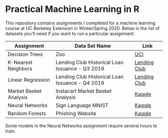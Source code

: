 # Practical Machine Learning in R

This repository contains assignments I completed for a machine learning course at UC Berkeley Extension in Winter/Spring 2020. Below is the list of datasets you'll need if you want to run a particular assignment:

| Assignment | Data Set Name | Link |
| ------ | ------ | ------ |
| Decision Trees | Zoo | [UCI](http://archive.ics.uci.edu/ml/datasets/Zoo) |
| K-Nearest Neighbors | Lending Club Historical Loan Issuance - Q3 2019 | [Lending Club](https://www.lendingclub.com/statistics/additional-statistics) |
| Linear Regression | Lending Club Historical Loan Issuance - Q4 2019 | [Lending Club](https://www.lendingclub.com/statistics/additional-statistics) |
| Market Basket Analysis | Instacart Market Basket Analysis | [Kaggle](https://www.kaggle.com/c/instacart-market-basket-analysis) |
| Neural Networks | Sign Language MNIST | [Kaggle](https://www.kaggle.com/datamunge/sign-language-mnist) |
| Random Forests | Phishing Website | [Kaggle](https://www.kaggle.com/akashkr/phishing-website-dataset) |

Some models in the Neural Networks assignment require several hours to train.